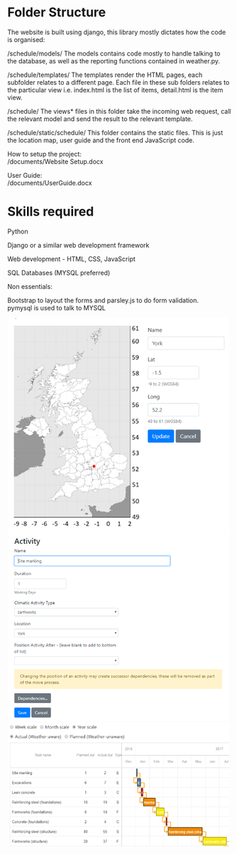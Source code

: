 Folder Structure
================

The website is built using django, this library mostly dictates how the code is organised:

/schedule/models/
The models contains code mostly to handle talking to the database, as well as the reporting functions contained in weather.py.

/schedule/templates/
The templates render the HTML pages, each subfolder relates to a different page.
Each file in these sub folders relates to the particular view i.e. index.html is the list of items, detail.html is the item view.

/schedule/
The views* files in this folder take the incoming web request, call the relevant model and send the result to the relevant template.

/schedule/static/schedule/
This folder contains the static files.
This is just the location map, user guide and the front end JavaScript code.


How to setup the project:  
/documents/Website Setup.docx

User Guide:  
/documents/UserGuide.docx


Skills required
===============

Python

Django or a similar web development framework

Web development - HTML, CSS, JavaScript

SQL Databases (MYSQL preferred)

Non essentials:

Bootstrap to layout the forms and parsley.js to do form validation.  
pymysql is used to talk to MYSQL

<img src="documents/Locations.png" alt="Locations" width="500px"/>
<img src="documents/Activities.png" alt="Activities" width="500px"/>
<img src="documents/Gantt.png" alt="Gantt" width="500px"/>
